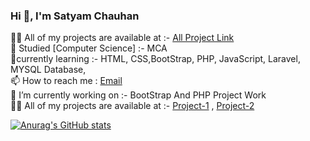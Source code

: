 

### Hi 👋, I'm Satyam Chauhan

👨‍💻 All of my projects are available at :- [All Project Link](https://github.com/satyamrajput97599)<br/>
📝 Studied [Computer Science] :- MCA<br/>
💬currently learning :- HTML, CSS,BootStrap, PHP, JavaScript, Laravel, MYSQL Database,<br/>
📫 How to reach me : [Email](thephoenixsatyam@gmail.com)<br/>
🔭 I’m currently working on :- BootStrap And PHP Project Work<br/>
👨‍💻 All of my projects are available at :- [Project-1](https://satyamrajput97599.github.io/Bootstrap2/) ,
                                          [Project-2](https://satyamrajput97599.github.io/Portfoliosite/)
<br/>
<!-- GitHub-->
[![Anurag's GitHub stats](https://github-readme-stats.vercel.app/api?username=satyamrajput97599&count_private=true&show_icons=true&theme=radical&hide_rank=false)](https://github.com/satyamrajput97599/github-readme-stats)
